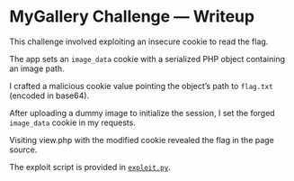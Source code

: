 # MyGallery Challenge — Writeup

This challenge involved exploiting an insecure cookie to read the flag.

The app sets an `image_data` cookie with a serialized PHP object containing an image path.

I crafted a malicious cookie value pointing the object’s path to `flag.txt` (encoded in base64).

After uploading a dummy image to initialize the session, I set the forged `image_data` cookie in my requests.

Visiting view.php with the modified cookie revealed the flag in the page source.

The exploit script is provided in [`exploit.py`](exploit.py).
